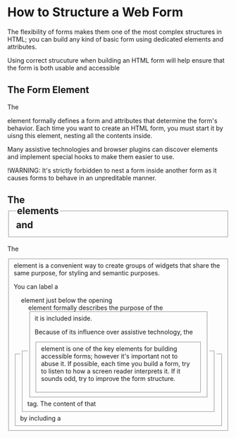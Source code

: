 # How to Structure a Web Form #
The flexibility of forms makes them one of the most complex structures in HTML; you can build any kind of basic form using dedicated elements and attributes. 

Using correct strucuture when building an HTML form will help ensure that the form is both usable and accessible

## The Form Element ## 
The <form> element formally defines a form and attributes that determine the form's behavior. Each time you want to create an HTML form, you must start it by uisng this element, nesting all the contents inside. 

Many assistive technologies and browser plugins can discover <form> elements and implement special hooks to make them easier to use. 

!WARNING: It's strictly forbidden to nest a form inside another form as it causes forms to behave in an unpreditable manner. 

## The <fieldset> and <legend> elements ##
The <fieldset> element is a convenient way to create groups of widgets that share the same purpose, for styling and semantic purposes.

You can label a <fieldset> by including a <legend> element just below the opening <fieldset> tag. The content of that <legend> element formally describes the purpose of the <fieldset> it is included inside. 

Because of its influence over assistive technology, the <fieldset> element is one of the key elements for building accessible forms; however it's important not to abuse it. If possible, each time you build a form, try to listen to how a screen reader interprets it. If it sounds odd, try to improve the form structure. 